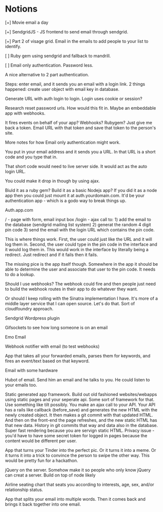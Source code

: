 # Notions

[+] Movie email a day

[+] SendgridJS - JS frontend to send email through sendgrid. 

[+] Part 2 of visage grid. Email in the emails to add people to your list to identify.

[ ] Ruby gem using sendgrid and fallback to mandrill.

[ ] Email only authentication. Password less. 

A nice alternative to 2 part authentication. 

Steps: enter email, and it sends you an email with a login link. 2 things happened: create user object with email key in database. 

Generate URL with auth login to login. Login uses cookie or session?

Research reset password urls. How would this fit in. Maybe an embeddable app with webhooks. 

It fires events on behalf of your app? Webhooks? Rubygem? Just give me back a token. Email URL with that token and save that token to the person's site.

More notes for how Email only authentication might work.

You put in your email address and it sends you a URL. In that URL is a short code and you type that in.

That short code would need to live server side. It would act as the auto login URL.

You could make it drop in though by using ajax.

Biuld it as a ruby gem? Build it as a basic Nodejs app? If you did it as a node app then you could just mount it at auth.yourdomain.com. It'd be your authentication app - which is a godo way to break things up.

Auth.app.com

/ - page with form, email input box
/login - ajax call to: 1) add the email to the database (sendgrid mailing list system) 2) generat the random 4 digit pin code 3) send the email with the login URL which contains the pin code.

This is where things work. First, the user could just like the URL and it will log them in. Second, the user could type in the pin code in the interface and it would log them in. This would work in the interface by literally being a redirect. Just redirect and if it fails then it fails. 

The missing pice is the app itself though. Somewhere in the app it should be able to determine the user and associate that user to the pin code. It needs to do a lookup. 

Should I use webhooks? The webhook could fire and then people just need to build the webhook routes in their app to do whatever they want. 

Or should I keep rolling with the Sinatra implementation I have. It's more of a middle layer service that I can open source. Let's do that. Sort of cloudfoundry approach.



Sendgrid Wordpress plugin

Gifsockets to see how long someone is on an email

Emo Email

Webhook notifier with email (to test webhooks)

App that takes all your forwarded emails, parses them for keywords, and fires an event/text based on that keyword.

Email with some hardware

Hubot of email. Send him an email and he talks to you. He could listen to your emails too.

Static generated app framework. Build out old fashioned websites/webapps using static pages and your seperate api. Some sort of framework for that. Use something like tilt possibly. You make an ajax call to your API. Your API has a rails like callback (before_save) and generates the new HTML with the newly created object. It then makes a git commit with that updated HTML. And then on the front-end the page refreshes, and the new static HTML has that new data. History in git commits that way and data also in the database. Super fast rendering because you are servign static HTML. Privacy issue - you'd have to have some secret token for logged in pages because the content would be different per user.

App that turns your Tinder into the perfect pic. Or it turns it into a meme. Or it turns it into a trick to convince the person to swipe the other way. This would be pretty fun for a hackathon.

jQuery on the server. Somehow make it so people who only know jQuery can creat a server. Build on top of node likely

Airline seating chart that seats you according to interests, age, sex, and/or relationship status.

App that splits your email into multiple words. Then it comes back and brings it back together into one email.
